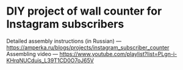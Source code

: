 # DIY project of wall counter for Instagram subscribers

Detailed assembly instructions (in Russian) — https://amperka.ru/blogs/projects/instagram_subscriber_counter
Assembling video — https://www.youtube.com/playlist?list=PLgn-i-KHrqNUCduis_L39T1CD0O7oJ65V

